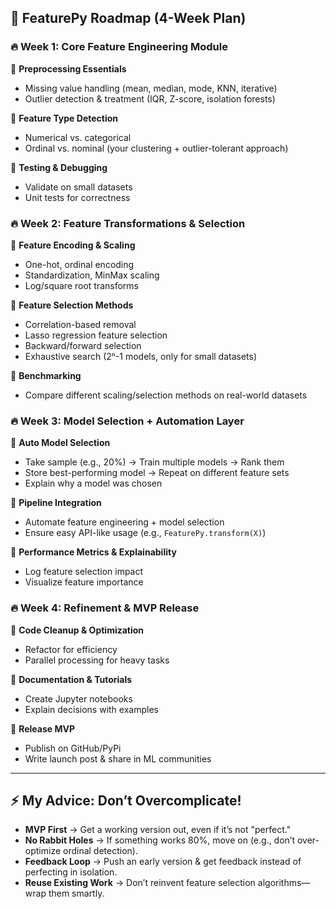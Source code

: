 

## 🚀 **FeaturePy Roadmap (4-Week Plan)**  

### 🔥 **Week 1: Core Feature Engineering Module**  
🔹 **Preprocessing Essentials**  
  - Missing value handling (mean, median, mode, KNN, iterative)  
  - Outlier detection & treatment (IQR, Z-score, isolation forests)  

🔹 **Feature Type Detection**  
  - Numerical vs. categorical  
  - Ordinal vs. nominal (your clustering + outlier-tolerant approach)  

🔹 **Testing & Debugging**  
  - Validate on small datasets  
  - Unit tests for correctness  

### 🔥 **Week 2: Feature Transformations & Selection**  
🔹 **Feature Encoding & Scaling**  
  - One-hot, ordinal encoding  
  - Standardization, MinMax scaling  
  - Log/square root transforms  

🔹 **Feature Selection Methods**  
  - Correlation-based removal  
  - Lasso regression feature selection  
  - Backward/forward selection  
  - Exhaustive search (2ⁿ-1 models, only for small datasets)  

🔹 **Benchmarking**  
  - Compare different scaling/selection methods on real-world datasets  

### 🔥 **Week 3: Model Selection + Automation Layer**  
🔹 **Auto Model Selection**  
  - Take sample (e.g., 20%) → Train multiple models → Rank them  
  - Store best-performing model → Repeat on different feature sets  
  - Explain why a model was chosen  

🔹 **Pipeline Integration**  
  - Automate feature engineering + model selection  
  - Ensure easy API-like usage (e.g., `FeaturePy.transform(X)`)  

🔹 **Performance Metrics & Explainability**  
  - Log feature selection impact  
  - Visualize feature importance  

### 🔥 **Week 4: Refinement & MVP Release**  
🔹 **Code Cleanup & Optimization**  
  - Refactor for efficiency  
  - Parallel processing for heavy tasks  

🔹 **Documentation & Tutorials**  
  - Create Jupyter notebooks  
  - Explain decisions with examples  

🔹 **Release MVP**  
  - Publish on GitHub/PyPi  
  - Write launch post & share in ML communities  

---

## ⚡ **My Advice: Don’t Overcomplicate!**  
- **MVP First** → Get a working version out, even if it’s not "perfect."  
- **No Rabbit Holes** → If something works 80%, move on (e.g., don’t over-optimize ordinal detection).  
- **Feedback Loop** → Push an early version & get feedback instead of perfecting in isolation.  
- **Reuse Existing Work** → Don’t reinvent feature selection algorithms—wrap them smartly.  

